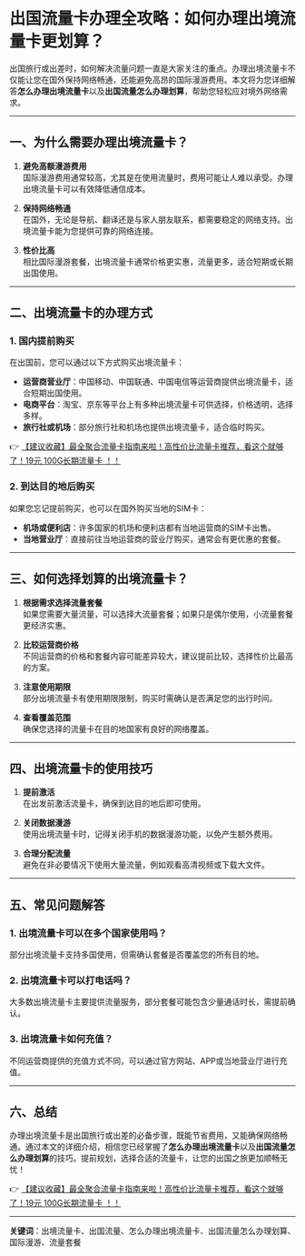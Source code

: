 # 出国流量卡办理全攻略：如何办理出境流量卡更划算？

出国旅行或出差时，如何解决流量问题一直是大家关注的重点。办理出境流量卡不仅能让您在国外保持网络畅通，还能避免高昂的国际漫游费用。本文将为您详细解答**怎么办理出境流量卡**以及**出国流量怎么办理划算**，帮助您轻松应对境外网络需求。

---

## 一、为什么需要办理出境流量卡？

1. **避免高额漫游费用**  
   国际漫游费用通常较高，尤其是在使用流量时，费用可能让人难以承受。办理出境流量卡可以有效降低通信成本。

2. **保持网络畅通**  
   在国外，无论是导航、翻译还是与家人朋友联系，都需要稳定的网络支持。出境流量卡能为您提供可靠的网络连接。

3. **性价比高**  
   相比国际漫游套餐，出境流量卡通常价格更实惠，流量更多，适合短期或长期出国使用。

---

## 二、出境流量卡的办理方式

### 1. 国内提前购买
在出国前，您可以通过以下方式购买出境流量卡：
- **运营商营业厅**：中国移动、中国联通、中国电信等运营商提供出境流量卡，适合短期出国使用。
- **电商平台**：淘宝、京东等平台上有多种出境流量卡可供选择，价格透明，选择多样。
- **旅行社或机场**：部分旅行社和机场也提供出境流量卡，适合临时购买。

👉 [【建议收藏】最全聚合流量卡指南来啦！高性价比流量卡推荐，看这个就够了！19元 100G长期流量卡 ！！](https://bit.ly/Liuliangka)

### 2. 到达目的地后购买
如果您忘记提前购买，也可以在国外购买当地的SIM卡：
- **机场或便利店**：许多国家的机场和便利店都有当地运营商的SIM卡出售。
- **当地营业厅**：直接前往当地运营商的营业厅购买，通常会有更优惠的套餐。

---

## 三、如何选择划算的出境流量卡？

1. **根据需求选择流量套餐**  
   如果您需要大量流量，可以选择大流量套餐；如果只是偶尔使用，小流量套餐更经济实惠。

2. **比较运营商价格**  
   不同运营商的价格和套餐内容可能差异较大，建议提前比较，选择性价比最高的方案。

3. **注意使用期限**  
   部分出境流量卡有使用期限限制，购买时需确认是否满足您的出行时间。

4. **查看覆盖范围**  
   确保您选择的流量卡在目的地国家有良好的网络覆盖。

---

## 四、出境流量卡的使用技巧

1. **提前激活**  
   在出发前激活流量卡，确保到达目的地后即可使用。

2. **关闭数据漫游**  
   使用出境流量卡时，记得关闭手机的数据漫游功能，以免产生额外费用。

3. **合理分配流量**  
   避免在非必要情况下使用大量流量，例如观看高清视频或下载大文件。

---

## 五、常见问题解答

### 1. 出境流量卡可以在多个国家使用吗？  
部分出境流量卡支持多国使用，但需确认套餐是否覆盖您的所有目的地。

### 2. 出境流量卡可以打电话吗？  
大多数出境流量卡主要提供流量服务，部分套餐可能包含少量通话时长，需提前确认。

### 3. 出境流量卡如何充值？  
不同运营商提供的充值方式不同，可以通过官方网站、APP或当地营业厅进行充值。

---

## 六、总结

办理出境流量卡是出国旅行或出差的必备步骤，既能节省费用，又能确保网络畅通。通过本文的详细介绍，相信您已经掌握了**怎么办理出境流量卡**以及**出国流量怎么办理划算**的技巧。提前规划，选择合适的流量卡，让您的出国之旅更加顺畅无忧！

👉 [【建议收藏】最全聚合流量卡指南来啦！高性价比流量卡推荐，看这个就够了！19元 100G长期流量卡 ！！](https://bit.ly/Liuliangka)

---

**关键词**：出境流量卡、出国流量、怎么办理出境流量卡、出国流量怎么办理划算、国际漫游、流量套餐